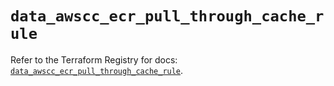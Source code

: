 # `data_awscc_ecr_pull_through_cache_rule`

Refer to the Terraform Registry for docs: [`data_awscc_ecr_pull_through_cache_rule`](https://registry.terraform.io/providers/hashicorp/awscc/0.70.0/docs/data-sources/ecr_pull_through_cache_rule).
